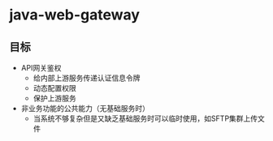 # java-web-gateway
## 目标
* API网关鉴权
  * 给内部上游服务传递认证信息令牌     
  * 动态配置权限
  * 保护上游服务
* 非业务功能的公共能力（无基础服务时）
  * 当系统不够复杂但是又缺乏基础服务时可以临时使用，如SFTP集群上传文件
